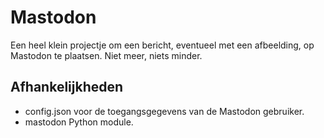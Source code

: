 # Mastodon
Een heel klein projectje om een bericht, eventueel met een afbeelding, op Mastodon te plaatsen. Niet meer, niets minder.

## Afhankelijkheden
* config.json voor de toegangsgegevens van de Mastodon gebruiker.
* mastodon Python module. 
